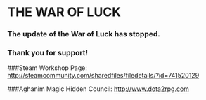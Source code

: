 THE WAR OF LUCK 
========
### The update of the War of Luck has stopped.
### Thank you for support!

###Steam Workshop Page:
http://steamcommunity.com/sharedfiles/filedetails/?id=741520129 </br>

###Aghanim Magic Hidden Council:
http://www.dota2rpg.com</br>
